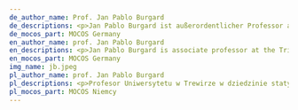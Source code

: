 ```yaml
---
de_author_name: Prof. Jan Pablo Burgard
de_descriptions: <p>Jan Pablo Burgard ist außerordentlicher Professor an der Universität Trier auf dem Gebiet der Statistik, Ökonometrie und Datenwissenschaft. Seine Forschungsschwerpunkte sind Methoden zur Regionalschätzung, der Umgang mit Variablenfehlern in statistischen Modellen und die Entwicklung maßgeschneiderter quantitativer Lösungen für interdisziplinäre empirische Probleme.</p>
de_mocos_part: MOCOS Germany
en_author_name: prof. Jan Pablo Burgard
en_descriptions: <p>Jan Pablo Burgard is associate professor at the Trier University in the field of statistics, econometrics and data science. His main research interests are methods for regional estimation, the handling of errors in variables in statistical models, and the development of tailor-made quantitative solutions for interdisciplinary empirical problems.</p>
en_mocos_part: MOCOS Germany
img_name: jb.jpeg
pl_author_name: prof. Jan Pablo Burgard
pl_descriptions: <p>Profesor Uniwersytetu w Trewirze w dziedzinie statystyki, ekonometrii i data science. Jego główne zainteresowania badawcze to metody estymacji regionalnej, obsługa błędów w zmiennych w modelach statystycznych oraz opracowywanie dostosowanych do potrzeb rozwiązań ilościowych dla interdyscyplinarnych problemów empirycznych.</p>
pl_mocos_part: MOCOS Niemcy
---
```

